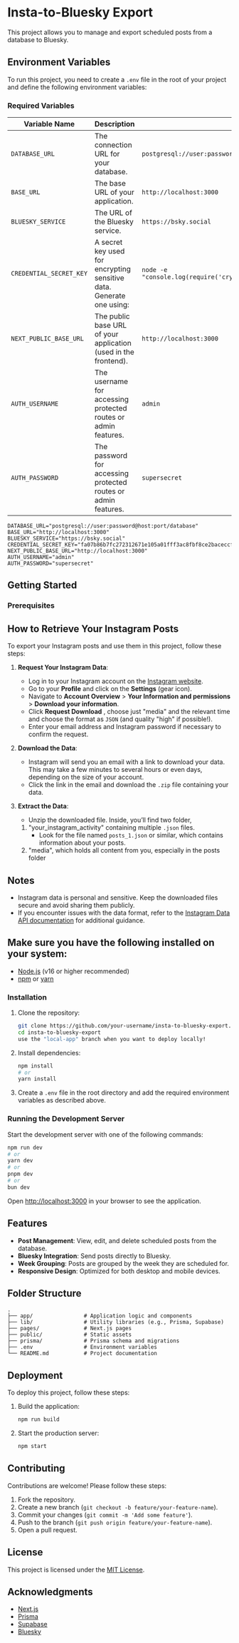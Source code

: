 # Insta-to-Bluesky Export

This project allows you to manage and export scheduled posts from a database to Bluesky.

## Environment Variables

To run this project, you need to create a `.env` file in the root of your project and define the following environment variables:

### Required Variables

| Variable Name            | Description                                                                 | Example Value                          |
|---------------------------|-----------------------------------------------------------------------------|----------------------------------------|
| `DATABASE_URL`           | The connection URL for your database.                                       | `postgresql://user:password@host:port/database` |
| `BASE_URL`               | The base URL of your application.                                           | `http://localhost:3000`               |
| `BLUESKY_SERVICE`        | The URL of the Bluesky service.                                             | `https://bsky.social`                 |
| `CREDENTIAL_SECRET_KEY`  | A secret key used for encrypting sensitive data. Generate one using:        | `node -e "console.log(require('crypto').randomBytes(32).toString('hex'))"` |
| `NEXT_PUBLIC_BASE_URL`   | The public base URL of your application (used in the frontend).             | `http://localhost:3000`               |
| `AUTH_USERNAME`          | The username for accessing protected routes or admin features.             | `admin`                               |
| `AUTH_PASSWORD`          | The password for accessing protected routes or admin features.             | `supersecret`                         |

```properties 
DATABASE_URL="postgresql://user:password@host:port/database"
BASE_URL="http://localhost:3000"
BLUESKY_SERVICE="https://bsky.social"
CREDENTIAL_SECRET_KEY="fa07b86b7fc272312671e105a01fff3ac8fbf8ce2baceccfd99be23134b94001"
NEXT_PUBLIC_BASE_URL="http://localhost:3000"
AUTH_USERNAME="admin"
AUTH_PASSWORD="supersecret"
```

## Getting Started

### Prerequisites

## How to Retrieve Your Instagram Posts

To export your Instagram posts and use them in this project, follow these steps:

1. **Request Your Instagram Data**:
   - Log in to your Instagram account on the [Instagram website](https://www.instagram.com/).
   - Go to your **Profile** and click on the **Settings** (gear icon).
   - Navigate to **Account Overview** > **Your Information and permissions** > **Download your information**.
   - Click **Request Download** , choose just "media" and the relevant time and choose the format as `JSON` (and quality "high" if possible!).
   - Enter your email address and Instagram password if necessary to confirm the request.

2. **Download the Data**:
   - Instagram will send you an email with a link to download your data. This may take a few minutes to several hours or even days, depending on the size of your account.
   - Click the link in the email and download the `.zip` file containing your data.

3. **Extract the Data**:
   - Unzip the downloaded file. Inside, you’ll find two folder, 
   1. "your_instagram_activity" containing multiple `.json` files.
      - Look for the file named `posts_1.json` or similar, which contains information about your posts.
   2. "media", which holds all content from you, especially in the posts folder

## Notes
- Instagram data is personal and sensitive. Keep the downloaded files secure and avoid sharing them publicly.
- If you encounter issues with the data format, refer to the [Instagram Data API documentation](https://developers.facebook.com/docs/instagram-api/) for additional guidance.


## Make sure you have the following installed on your system:
- [Node.js](https://nodejs.org/) (v16 or higher recommended)
- [npm](https://www.npmjs.com/) or [yarn](https://yarnpkg.com/)

### Installation

1. Clone the repository:
   ```bash
   git clone https://github.com/your-username/insta-to-bluesky-export.git
   cd insta-to-bluesky-export
   use the "local-app" branch when you want to deploy locally!
   ```

2. Install dependencies:
   ```bash
   npm install
   # or
   yarn install
   ```

3. Create a `.env` file in the root directory and add the required environment variables as described above.

### Running the Development Server

Start the development server with one of the following commands:

```bash
npm run dev
# or
yarn dev
# or
pnpm dev
# or
bun dev
```

Open [http://localhost:3000](http://localhost:3000) in your browser to see the application.

## Features

- **Post Management**: View, edit, and delete scheduled posts from the database.
- **Bluesky Integration**: Send posts directly to Bluesky.
- **Week Grouping**: Posts are grouped by the week they are scheduled for.
- **Responsive Design**: Optimized for both desktop and mobile devices.

## Folder Structure

```
.
├── app/                # Application logic and components
├── lib/                # Utility libraries (e.g., Prisma, Supabase)
├── pages/              # Next.js pages
├── public/             # Static assets
├── prisma/             # Prisma schema and migrations
├── .env                # Environment variables
└── README.md           # Project documentation
```

## Deployment

To deploy this project, follow these steps:

1. Build the application:
   ```bash
   npm run build
   ```

2. Start the production server:
   ```bash
   npm start
   ```


## Contributing

Contributions are welcome! Please follow these steps:

1. Fork the repository.
2. Create a new branch (`git checkout -b feature/your-feature-name`).
3. Commit your changes (`git commit -m 'Add some feature'`).
4. Push to the branch (`git push origin feature/your-feature-name`).
5. Open a pull request.

## License

This project is licensed under the [MIT License](LICENSE).

## Acknowledgments

- [Next.js](https://nextjs.org/)
- [Prisma](https://www.prisma.io/)
- [Supabase](https://supabase.com/)
- [Bluesky](https://bsky.app/)
